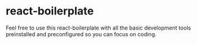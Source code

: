 # react-boilerplate

Feel free to use this react-boilerplate with all the basic development tools preinstalled and preconfigured so you can focus on coding.
